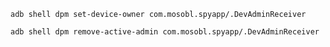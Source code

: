 ```shell script
adb shell dpm set-device-owner com.mosobl.spyapp/.DevAdminReceiver
```

```shell script
adb shell dpm remove-active-admin com.mosobl.spyapp/.DevAdminReceiver
```
